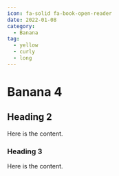 ```yaml
---
icon: fa-solid fa-book-open-reader
date: 2022-01-08
category:
  - Banana
tag:
  - yellow
  - curly
  - long
---
```


# Banana 4

## Heading 2

Here is the content.

### Heading 3

Here is the content.
